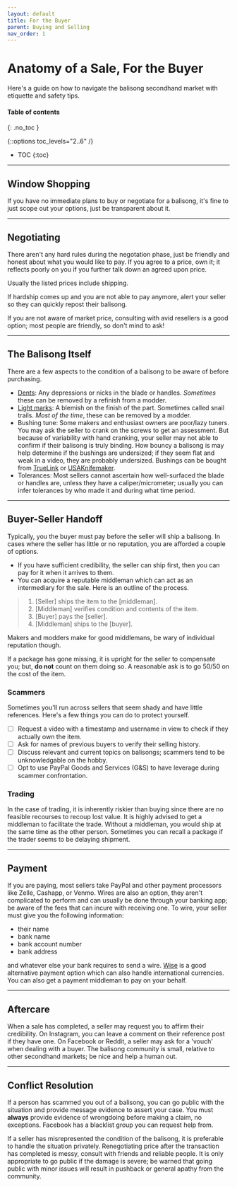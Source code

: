 ```yaml
---
layout: default
title: For the Buyer
parent: Buying and Selling
nav_order: 1
---
```

# Anatomy of a Sale, For the Buyer
Here's a guide on how to navigate the balisong secondhand market with etiquette and safety tips.

#### Table of contents
{: .no_toc }

{::options toc_levels="2..6" /}

- TOC
{:toc}

---

## Window Shopping 

If you have no immediate plans to buy or negotiate for a balisong, it's fine to just scope out your options, just be transparent about it.

---

## Negotiating 
There aren't any hard rules during the negotation phase, just be friendly and honest about what you would like to pay. If you agree to a price, own it; it reflects poorly on you if you further talk down an agreed upon price.

Usually the listed prices include shipping.

If hardship comes up and you are not able to pay anymore, alert your seller so they can quickly repost their balisong.

If you are not aware of market price, consulting with avid resellers is a good option; most people are friendly, so don't mind to ask!

---

## The Balisong Itself

There are a few aspects to the condition of a balisong to be aware of before purchasing. 

- <ins>Dents</ins>: Any depressions or nicks in the blade or handles. _Sometimes_ these can be removed by a refinish from a modder.
- <ins>Light marks</ins>: A blemish on the finish of the part. Sometimes called snail trails. _Most of the time_, these can be removed by a modder.
- Bushing tune: Some makers and enthusiast owners are poor/lazy tuners. You may ask the seller to crank on the screws to get an assessment. But because of variability with hand cranking, your seller may not able to confirm if their balisong is truly binding. How bouncy a balisong is may help determine if the bushings are undersized; if they seem flat and weak in a video, they are probably undersized. Bushings can be bought from [TrueLink](https://thetruelink.com/collections/all/bushing-xp) or [USAKnifemaker](https://usaknifemaker.com/shop-categories/folding-knife-parts/washers-and-bushings.html).
- Tolerances: Most sellers cannot ascertain how well-surfaced the blade or handles are, unless they have a caliper/micrometer; usually you can infer tolerances by who made it and during what time period.

---

## Buyer-Seller Handoff

Typically, you the buyer must pay before the seller will ship a balisong. In cases where the seller has little or no reputation, you are afforded a couple of options.

- If you have sufficient credibility, the seller can ship first, then you can pay for it when it arrives to them. 
- You can acquire a reputable middleman which can act as an intermediary for the sale. Here is an outline of the process.
  
> 1. [Seller] ships the item to the [middleman].
> 2. [Middleman] verifies condition and contents of the item.
> 3. [Buyer] pays the [seller].
> 4. [Middleman] ships to the [buyer].

 Makers and modders make for good middlemans, be wary of individual reputation though.

 If a package has gone missing, it is upright for the seller to compensate you; but, **do not** count on them doing so. A reasonable ask is to go 50/50 on the cost of the item.

### Scammers
Sometimes you'll run across sellers that seem shady and have little references. Here's a few things you can do to protect yourself.

- [ ] Request a video with a timestamp and username in view to check if they actually own the item.
- [ ] Ask for names of previous buyers to verify their selling history.
- [ ] Discuss relevant and current topics on balisongs; scammers tend to be unknowledgable on the hobby.
- [ ] Opt to use PayPal Goods and Services (G&S) to have leverage during scammer confrontation.

### Trading
In the case of trading, it is inherently riskier than buying since there are no feasible recourses to recoup lost value. It is highly advised to get a middleman to facilitate the trade. Without a middleman, you would ship at the same time as the other person. Sometimes you can recall a package if the trader seems to be delaying shipment.

---

## Payment
 If you are paying, most sellers take PayPal and other payment processors like Zelle, Cashapp, or Venmo. Wires are also an option, they aren't complicated to perform and can usually be done through your banking app; be aware of the fees that can incure with receiving one. To wire, your seller must give you the following information:

- their name
- bank name
- bank account number
- bank address

and whatever else your bank requires to send a wire. [Wise](https://wise.com/invite/ahpe/calvinn95) is a good alternative payment option which can also handle international currencies. You can also get a payment middleman to pay on your behalf.

---

## Aftercare

When a sale has completed, a seller may request you to affirm their credibility. On Instagram, you can leave a comment on their reference post if they have one. On Facebook or Reddit, a seller may ask for a 'vouch' when dealing with a buyer. The balisong community is small, relative to other secondhand markets; be nice and help a human out.

---

## Conflict Resolution

If a person has scammed you out of a balisong, you can go public with the situation and provide message evidence to assert your case. You must **always** provide evidence of wrongdoing before making a claim, no exceptions. Facebook has a blacklist group you can request help from.

If a seller has misrepresented the condition of the balisong, it is preferable to handle the situation privately. Renegotiating price after the transaction has completed is messy, consult with friends and reliable people. It is only appropriate to go public if the damage is severe; be warned that going public with minor issues will result in pushback or general apathy from the community.